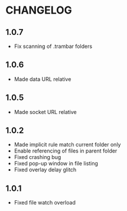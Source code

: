 # CHANGELOG

## 1.0.7

* Fix scanning of .trambar folders

## 1.0.6

* Made data URL relative

## 1.0.5

* Made socket URL relative

## 1.0.2

* Made implicit rule match current folder only
* Enable referencing of files in parent folder
* Fixed crashing bug
* Fixed pop-up window in file listing
* Fixed overlay delay glitch

## 1.0.1

* Fixed file watch overload
